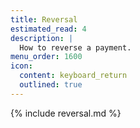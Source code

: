 ```yaml
---
title: Reversal
estimated_read: 4
description: |
  How to reverse a payment.
menu_order: 1600
icon:
  content: keyboard_return
  outlined: true
---
```


{% include reversal.md %}
